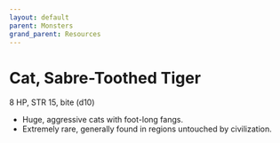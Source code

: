 ```yaml
---
layout: default
parent: Monsters
grand_parent: Resources
---
```


# Cat, Sabre-Toothed Tiger

8 HP, STR 15, bite (d10)

- Huge, aggressive cats with foot-long fangs.
- Extremely rare, generally found in regions untouched by civilization.


